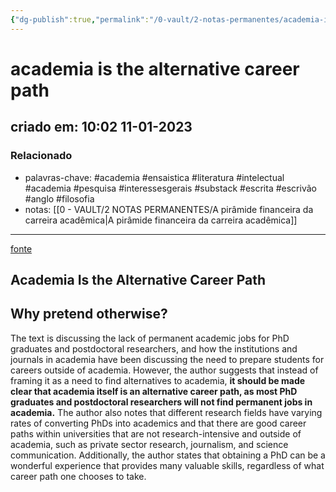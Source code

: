 ```yaml
---
{"dg-publish":true,"permalink":"/0-vault/2-notas-permanentes/academia-is-the-alternative-career-path/","tags":["permanente","academia","ensaistica","literatura","intelectual","pesquisa","interessesgerais","substack","escrita","escrivão","anglo","filosofia"],"dgHomeLink":true,"dgShowLocalGraph":true,"dgShowFileTree":true,"dgEnableSearch":true}
---
```


# academia is the alternative career path
## criado em: 10:02 11-01-2023

### Relacionado
- palavras-chave: #academia #ensaistica #literatura #intelectual #academia #pesquisa #interessesgerais #substack #escrita #escrivão #anglo #filosofia 
- notas: [[0 - VAULT/2 NOTAS PERMANENTES/A pirâmide financeira da carreira acadêmica\|A pirâmide financeira da carreira acadêmica]]
---
[fonte](https://drmdhumphries.medium.com/academia-is-the-alternative-career-path-106c89fc3412)

## Academia Is the Alternative Career Path

## Why pretend otherwise?

The text is discussing the lack of permanent academic jobs for PhD graduates and postdoctoral researchers, and how the institutions and journals in academia have been discussing the need to prepare students for careers outside of academia. However, the author suggests that instead of framing it as a need to find alternatives to academia, **it should be made clear that academia itself is an alternative career path, as most PhD graduates and postdoctoral researchers will not find permanent jobs in academia.** The author also notes that different research fields have varying rates of converting PhDs into academics and that there are good career paths within universities that are not research-intensive and outside of academia, such as private sector research, journalism, and science communication. Additionally, the author states that obtaining a PhD can be a wonderful experience that provides many valuable skills, regardless of what career path one chooses to take.